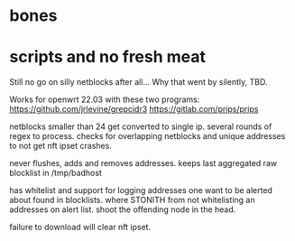 # bones
# scripts and no fresh meat

Still no go on silly netblocks after all...
Why that went by silently, TBD.

Works for openwrt 22.03 with these two programs:
https://github.com/jrlevine/grepcidr3
https://gitlab.com/prips/prips

netblocks smaller than 24 get converted to single ip.
several rounds of regex to process.
checks for overlapping netblocks and unique addresses to not get nft ipset crashes.

never flushes, adds and removes addresses.
keeps last aggregated raw blocklist in /tmp/badhost

has whitelist and support for logging addresses one want to be alerted about found in blocklists.
where STONITH from not whitelisting an addresses on alert list.
shoot the offending node in the head.

failure to download will clear nft ipset.
